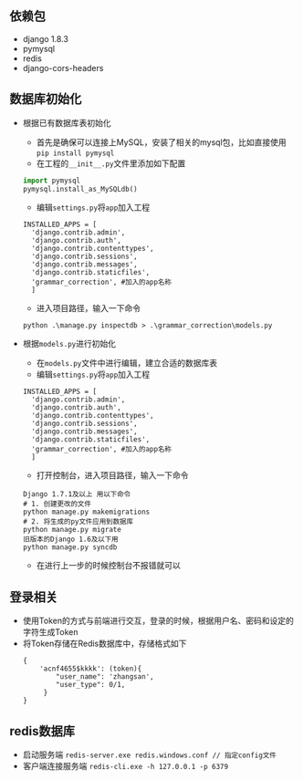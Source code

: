 ## 依赖包
+ django 1.8.3
+ pymysql
+ redis
+ django-cors-headers

## 数据库初始化

+ 根据已有数据库表初始化
  + 首先是确保可以连接上MySQL，安装了相关的mysql包，比如直接使用`pip install pymysql`
  + 在工程的`__init__.py`文件里添加如下配置
  ``` python
  import pymysql
  pymysql.install_as_MySQLdb()
  ```
  + 编辑`settings.py`将`app`加入工程
  ```
  INSTALLED_APPS = [
    'django.contrib.admin',
    'django.contrib.auth',
    'django.contrib.contenttypes',
    'django.contrib.sessions',
    'django.contrib.messages',
    'django.contrib.staticfiles',
    'grammar_correction', #加入的app名称
    ]
  ```
  + 进入项目路径，输入一下命令
  ```
  python .\manage.py inspectdb > .\grammar_correction\models.py
  ```

+ 根据`models.py`进行初始化
  + 在`models.py`文件中进行编辑，建立合适的数据库表
  + 编辑`settings.py`将`app`加入工程
  ```
  INSTALLED_APPS = [
    'django.contrib.admin',
    'django.contrib.auth',
    'django.contrib.contenttypes',
    'django.contrib.sessions',
    'django.contrib.messages',
    'django.contrib.staticfiles',
    'grammar_correction', #加入的app名称
    ]
  ```
  + 打开控制台，进入项目路径，输入一下命令
  ```
  Django 1.7.1及以上 用以下命令
  # 1. 创建更改的文件
  python manage.py makemigrations
  # 2. 将生成的py文件应用到数据库
  python manage.py migrate
  旧版本的Django 1.6及以下用
  python manage.py syncdb
  ```
  + 在进行上一步的时候控制台不报错就可以

## 登录相关
+ 使用Token的方式与前端进行交互，登录的时候，根据用户名、密码和设定的字符生成Token
+ 将Token存储在Redis数据库中，存储格式如下
   ```
   {
       'acnf4655$kkkk': (token){
           "user_name": 'zhangsan',
           "user_type": 0/1,
        } 
   }
   ```
 
 ## redis数据库
 + 启动服务端 `redis-server.exe redis.windows.conf // 指定config文件`
 + 客户端连接服务端 `redis-cli.exe -h 127.0.0.1 -p 6379`
